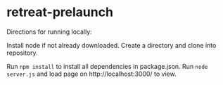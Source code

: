 # retreat-prelaunch
Directions for running locally:

Install node if not already downloaded. Create a directory and clone into repository.

Run `npm install` to install all dependencies in package.json.
Run `node server.js` and load page on http://localhost:3000/ to view.
